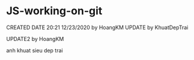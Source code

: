 # JS-working-on-git
CREATED DATE 20:21 12/23/2020 by HoangKM
UPDATE by KhuatDepTrai

UPDATE2 by HoangKM

anh khuat sieu dep trai
